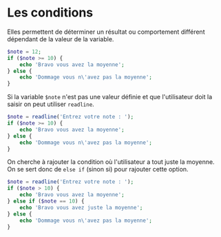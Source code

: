 # Les conditions

Elles permettent de déterminer un résultat ou comportement différent dépendant de la valeur de la variable.

```php
$note = 12;
if ($note >= 10) {
    echo 'Bravo vous avez la moyenne';
} else {
    echo 'Dommage vous n\'avez pas la moyenne';
}
```

Si la variable `$note` n'est pas une valeur définie et que l'utilisateur doit la saisir on peut utiliser `readline`.

```php
$note = readline('Entrez votre note : ');
if ($note >= 10) {
    echo 'Bravo vous avez la moyenne';
} else {
    echo 'Dommage vous n\'avez pas la moyenne';
}
```

On cherche à rajouter la condition où l'utilisateur a tout juste la moyenne. On se sert donc de `else if` (sinon si) pour rajouter cette option.

```php
$note = readline('Entrez votre note : ');
if ($note > 10) {
    echo 'Bravo vous avez la moyenne';
} else if ($note == 10) {
    echo 'Bravo vous avez juste la moyenne';
} else {
    echo 'Dommage vous n\'avez pas la moyenne';
}
```
